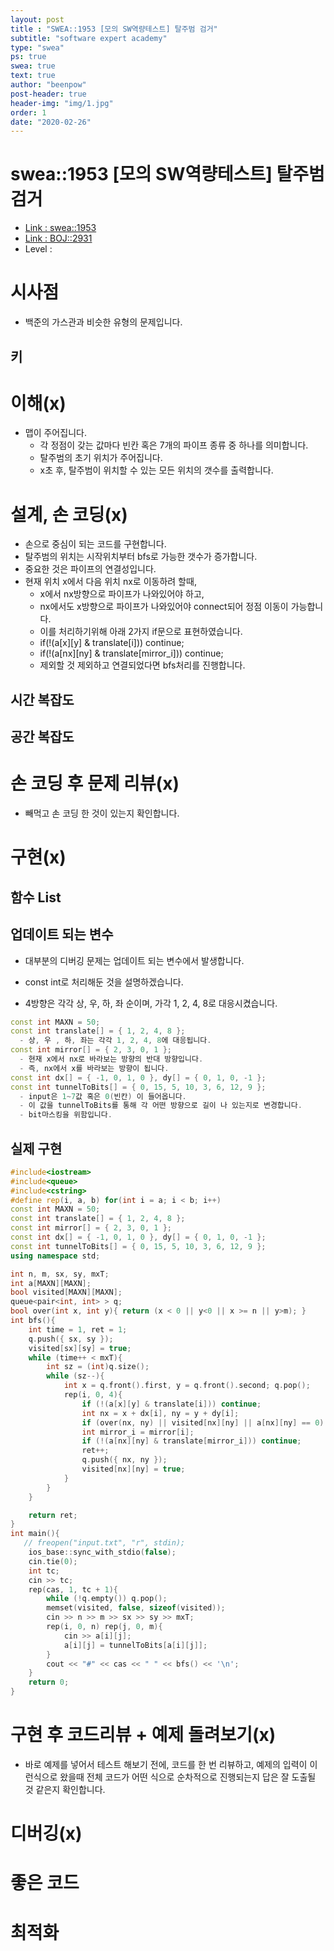 ```yaml
---
layout: post
title : "SWEA::1953 [모의 SW역량테스트] 탈주범 검거"
subtitle: "software expert academy"
type: "swea"
ps: true                          
swea: true
text: true
author: "beenpow"
post-header: true
header-img: "img/1.jpg"
order: 1
date: "2020-02-26"
---
```


# swea::1953 [모의 SW역량테스트] 탈주범 검거
- [Link : swea::1953](https://swexpertacademy.com/main/code/problem/problemDetail.do?contestProbId=AV5PpLlKAQ4DFAUq)
- [Link : BOJ::2931](https://www.acmicpc.net/problem/2931)
- Level : 

# 시사점
- 백준의 가스관과 비슷한 유형의 문제입니다.

## 키

# 이해(x)
- 맵이 주어집니다.
  - 각 정점이 갖는 값마다 빈칸 혹은 7개의 파이프 종류 중 하나를 의미합니다.
  - 탈주범의 초기 위치가 주어집니다.
  - x초 후, 탈주범이 위치할 수 있는 모든 위치의 갯수를 출력합니다.

# 설계, 손 코딩(x)
- 손으로 중심이 되는 코드를 구현합니다.
- 탈주범의 위치는 시작위치부터 bfs로 가능한 갯수가 증가합니다.
- 중요한 것은 파이프의 연결성입니다.
- 현재 위치 x에서 다음 위치 nx로 이동하려 할때,
  - x에서 nx방향으로 파이프가 나와있어야 하고,
  - nx에서도 x방향으로 파이프가 나와있어야 connect되어 정점 이동이 가능합니다.
  - 이를 처리하기위해 아래 2가지 if문으로 표현하였습니다.
  - if(!(a[x][y] & translate[i])) continue;
  - if(!(a[nx][ny] & translate[mirror_i])) continue;
  - 제외할 것 제외하고 연결되었다면 bfs처리를 진행합니다.


## 시간 복잡도

## 공간 복잡도

# 손 코딩 후 문제 리뷰(x)
- 빼먹고 손 코딩 한 것이 있는지 확인합니다.

# 구현(x)

## 함수 List 

## 업데이트 되는 변수
- 대부분의 디버깅 문제는 업데이트 되는 변수에서 발생합니다.

- const int로 처리해둔 것을 설명하겠습니다.
- 4방향은 각각 상, 우, 하, 좌 순이며, 가각 1, 2, 4, 8로 대응시켰습니다.


```cpp
const int MAXN = 50;
const int translate[] = { 1, 2, 4, 8 };
  - 상, 우 , 하, 좌는 각각 1, 2, 4, 8에 대응됩니다.
const int mirror[] = { 2, 3, 0, 1 };
  - 현재 x에서 nx로 바라보는 방향의 반대 방향입니다.
  - 즉, nx에서 x를 바라보는 방향이 됩니다.
const int dx[] = { -1, 0, 1, 0 }, dy[] = { 0, 1, 0, -1 };
const int tunnelToBits[] = { 0, 15, 5, 10, 3, 6, 12, 9 }; 
  - input은 1~7값 혹은 0(빈칸) 이 들어옵니다.
  - 이 값을 tunnelToBits를 통해 각 어떤 방향으로 길이 나 있는지로 변경합니다.
  - bit마스킹을 위함입니다.
```


## 실제 구현 

```cpp
#include<iostream>
#include<queue>
#include<cstring>
#define rep(i, a, b) for(int i = a; i < b; i++)
const int MAXN = 50;
const int translate[] = { 1, 2, 4, 8 };
const int mirror[] = { 2, 3, 0, 1 };
const int dx[] = { -1, 0, 1, 0 }, dy[] = { 0, 1, 0, -1 };
const int tunnelToBits[] = { 0, 15, 5, 10, 3, 6, 12, 9 };
using namespace std;

int n, m, sx, sy, mxT;
int a[MAXN][MAXN];
bool visited[MAXN][MAXN];
queue<pair<int, int> > q;
bool over(int x, int y){ return (x < 0 || y<0 || x >= n || y>m); }
int bfs(){
    int time = 1, ret = 1;
    q.push({ sx, sy });
    visited[sx][sy] = true;
    while (time++ < mxT){
        int sz = (int)q.size();
        while (sz--){
            int x = q.front().first, y = q.front().second; q.pop();
            rep(i, 0, 4){
                if (!(a[x][y] & translate[i])) continue;
                int nx = x + dx[i], ny = y + dy[i];
                if (over(nx, ny) || visited[nx][ny] || a[nx][ny] == 0) continue;
                int mirror_i = mirror[i];
                if (!(a[nx][ny] & translate[mirror_i])) continue;
                ret++;
                q.push({ nx, ny });
                visited[nx][ny] = true;
            }
        }
    }

    return ret;
}
int main(){
   // freopen("input.txt", "r", stdin);
    ios_base::sync_with_stdio(false);
    cin.tie(0);
    int tc;
    cin >> tc;
    rep(cas, 1, tc + 1){
        while (!q.empty()) q.pop();
        memset(visited, false, sizeof(visited));
        cin >> n >> m >> sx >> sy >> mxT;
        rep(i, 0, n) rep(j, 0, m){
            cin >> a[i][j];
            a[i][j] = tunnelToBits[a[i][j]];
        }
        cout << "#" << cas << " " << bfs() << '\n';
    }
    return 0;
}
```

# 구현 후 코드리뷰 + 예제 돌려보기(x)
- 바로 예제를 넣어서 테스트 해보기 전에, 코드를 한 번 리뷰하고, 예제의 입력이 이런식으로 왔을때
  전체 코드가 어떤 식으로 순차적으로 진행되는지 답은 잘 도출될 것 같은지 확인합니다.

# 디버깅(x)

# 좋은 코드

# 최적화
